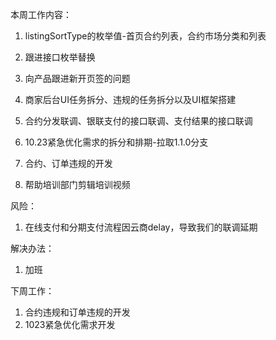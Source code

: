 本周工作内容：

1. listingSortType的枚举值-首页合约列表，合约市场分类和列表

2. 跟进接口枚举替换
3. 向产品跟进新开页签的问题
4. 商家后台UI任务拆分、违规的任务拆分以及UI框架搭建
5. 合约分发联调、银联支付的接口联调、支付结果的接口联调
6. 10.23紧急优化需求的拆分和排期-拉取1.1.0分支
7. 合约、订单违规的开发
8. 帮助培训部门剪辑培训视频



风险：

1. 在线支付和分期支付流程因云商delay，导致我们的联调延期

解决办法：

1. 加班



下周工作：

1. 合约违规和订单违规的开发
2. 1023紧急优化需求开发